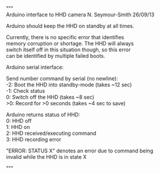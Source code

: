 """  
Arduino interface to HHD camera
N. Seymour-Smith 26/09/13  

Arduino should keep the HHD on standby at all times.

Currently, there is no specific error that identifies  
memory corruption or shortage. The HHD will always  
switch itself off in this situation though, so this error  
can be identified by multiple failed boots.  

Arduino serial interface:  

  Send number command by serial (no newline):  
      -2: Boot the HHD into standby-mode (takes ~12 sec)  
      -1: Check status  
       0: Switch off the HHD (takes ~8 sec)  
      >0: Record for >0 seconds (takes ~4 sec to save)  
  
  Arduino returns status of HHD:  
  0: HHD off  
  1: HHD on  
  2: HHD received/executing command  
  3: HHD recording error
  
  "ERROR: STATUS X" denotes an error due to command being  
  invalid while the HHD is in state X  

"""
